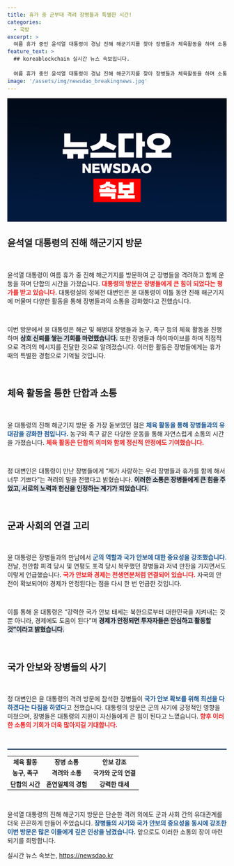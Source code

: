 ```yaml
---
title: 휴가 중 군부대 격려 장병들과 특별한 시간!
categories:
  - 국방
excerpt: >
  여름 휴가 중인 윤석열 대통령이 경남 진해 해군기지를 찾아 장병들과 체육활동을 하며 소통과 격려의 시간을 가졌습니다. 그는 장병들에게 수고가 많다며 따뜻한 응원을 보냈고, 국가 안보와 경제의 연계를 강조했습니다.
feature_text: >
  ## koreablockchain 실시간 뉴스 속보입니다.

  여름 휴가 중인 윤석열 대통령이 경남 진해 해군기지를 찾아 장병들과 체육활동을 하며 소통과 격려의 시간을 가졌습니다. 그는 장병들에게 수고가 많다며 따뜻한 응원을 보냈고, 국가 안보와 경제의 연계를 강조했습니다.
image: '/assets/img/newsdao_breakingnews.jpg'
---
```


<p><img src="/assets/img/newsdao_breakingnews.jpg" alt="koreablockchain 속보" /></p>

<h2 data-ke-size="size26">윤석열 대통령의 진해 해군기지 방문</h2>

<p data-ke-size="size16">&nbsp;</p>

<p>윤석열 대통령이 여름 휴가 중 진해 해군기지를 방문하여 군 장병들을 격려하고 함께 운동을 하며 단합의 시간을 가졌습니다. <b><span style="color: #ee2323;">대통령의 방문은 장병들에게 큰 힘이 되었다는 평가를 받고 있습니다.</span></b> 대통령실의 정혜전 대변인은 윤 대통령이 이틀 동안 진해 해군기지에 머물며 다양한 활동을 통해 장병들과의 소통을 강화했다고 전했습니다. </p>

<p data-ke-size="size16">&nbsp;</p>

<p>이번 방문에서 윤 대통령은 해군 및 해병대 장병들과 농구, 족구 등의 체육 활동을 진행하며 <b><span style="background-color: #21538527;">상호 신뢰를 쌓는 기회를 마련했습니다.</span></b> 또한 장병들과 하이파이브를 하며 직접적으로 격려의 메시지를 전달한 것으로 알려졌습니다. 이러한 활동은 장병들에게는 휴가 때의 특별한 경험으로 기억될 것입니다.</p>

<p data-ke-size="size16">&nbsp;</p>

<h2 data-ke-size="size26">체육 활동을 통한 단합과 소통</h2>

<p data-ke-size="size16">&nbsp;</p>

<p>윤 대통령의 진해 해군기지 방문 중 가장 돋보였던 점은 <b><span style="color: #1a5490;">체육 활동을 통해 장병들과의 유대감을 강화한 점입니다.</span></b> 농구와 족구 같은 다양한 운동을 통해 자연스럽게 소통의 시간을 가졌습니다. <b><span style="color: #ee2323;">체육 활동은 단합의 의미와 함께 정신적 안정에도 기여했습니다.</span></b></p>

<p data-ke-size="size16">&nbsp;</p>

<p>정 대변인은 대통령이 만난 장병들에게 “제가 사랑하는 우리 장병들과 휴가를 함께 해서 너무 기쁘다”는 격려의 말을 전했다고 밝혔습니다. <b><span style="background-color: #21538527;">이러한 소통은 장병들에게 큰 힘을 주었고, 서로의 노력과 헌신을 인정하는 계기가 되었습니다.</span></b></p>

<p data-ke-size="size16">&nbsp;</p>

<h2 data-ke-size="size26">군과 사회의 연결 고리</h2>

<p data-ke-size="size16">&nbsp;</p>

<p>윤 대통령은 장병들과의 만남에서 <b><span style="color: #1a5490;">군의 역할과 국가 안보에 대한 중요성을 강조했습니다.</span></b> 전날, 천안함 피격 당시 및 연평도 포격 당시 복무했던 장병들과 저녁 만찬을 가지면서도 이렇게 언급했습니다. <b><span style="color: #ee2323;">국가 안보와 경제는 천생연분처럼 연결되어 있습니다.</span></b> 자국의 안전이 확보되어야 경제가 안정된다는 점을 다시 한 번 언급한 것입니다.</p>

<p data-ke-size="size16">&nbsp;</p>

<p>이를 통해 윤 대통령은 “강력한 국가 안보 태세는 북한으로부터 대한민국을 지켜내는 것뿐 아니라, 경제에도 도움이 된다”며 <b><span style="background-color: #21538527;">경제가 안정되면 투자자들은 안심하고 활동할 것”이라고 밝혔습니다.</span></b></p>

<p data-ke-size="size16">&nbsp;</p>

<h2 data-ke-size="size26">국가 안보와 장병들의 사기</h2>

<p data-ke-size="size16">&nbsp;</p>

<p>정 대변인은 윤 대통령의 격려 방문에 참석한 장병들이 <b><span style="color: #1a5490;">국가 안보 확보를 위해 최선을 다하겠다는 다짐을 하였다</span></b>고 전했습니다. 대통령의 방문은 군의 사기에 긍정적인 영향을 미쳤으며, 장병들은 대통령의 지원이 자신들에게 큰 힘이 된다고 느꼈습니다. <b><span style="color: #ee2323;">향후 이러한 소통의 기회가 더욱 많아지길 기대합니다.</span></b> </p>

<p data-ke-size="size16">&nbsp;</p>

<hr style="border: 1px solid #215385;"/>

<table style="width: 100%;">
    <tr>
        <td style="text-align: center; height: 17px;"><b>체육 활동</b></td>
        <td style="text-align: center; height: 17px;"><b>장병 소통</b></td>
        <td style="text-align: center; height: 17px;"><b>안보 강조</b></td>
    </tr>
    <tr>
        <td style="text-align: center; height: 17px;"><b>농구, 족구</b></td>
        <td style="text-align: center; height: 17px;"><b>격려와 소통</b></td>
        <td style="text-align: center; height: 17px;"><b>국가와 군의 연결</b></td>
    </tr>
    <tr>
        <td style="text-align: center; height: 17px;"><b>단합의 시간</b></td>
        <td style="text-align: center; height: 17px;"><b>혼연일체의 경험</b></td>
        <td style="text-align: center; height: 17px;"><b>강력한 태세</b></td>
    </tr>
</table> 

<p data-ke-size="size16">&nbsp;</p>

<p>윤석열 대통령의 진해 해군기지 방문은 단순한 격려 외에도 군과 사회 간의 유대관계를 더욱 끈끈하게 만들어 주었습니다. <b><span style="color: #1a5490;">장병들의 사기와 국가 안보의 중요성을 동시에 강조한 이번 방문은 많은 이들에게 깊은 인상을 남겼습니다.</span></b> 앞으로도 이러한 소통의 장이 마련되기를 희망합니다.</p>
실시간 뉴스 속보는, <a href="https://newsdao.kr" rel="dofollow">https://newsdao.kr</a>


